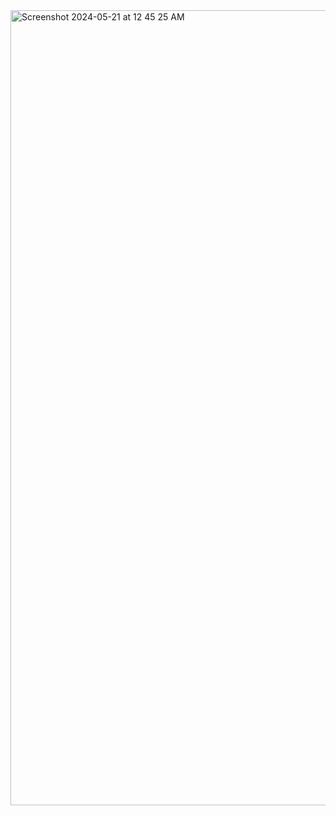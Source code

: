 
<img width="1272" alt="Screenshot 2024-05-21 at 12 45 25 AM" src="https://github.com/sudo-self/stars/assets/119916323/64132d58-11eb-4abf-8486-77ba80ba6ff2">
